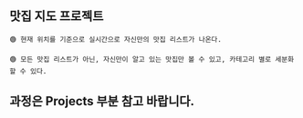 ## 맛집 지도 프로젝트

    🟢 현재 위치를 기준으로 실시간으로 자신만의 맛집 리스트가 나온다.
    
    🟢 모든 맛집 리스트가 아닌, 자신만이 알고 있는 맛집만 볼 수 있고, 카테고리 별로 세분화 할 수 있다.

## 과정은 Projects 부분 참고 바랍니다.
